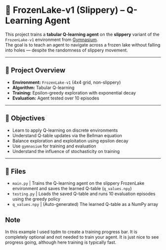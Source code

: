# 🧊 FrozenLake-v1 (Slippery) – Q-Learning Agent

This project trains a **tabular Q-learning agent** on the **slippery** variant of the `FrozenLake-v1` environment from [Gymnasium](https://gymnasium.farama.org/).  
The goal is to teach an agent to navigate across a frozen lake without falling into holes — despite the randomness of slippery movement.

---

## 📌 Project Overview

- **Environment:** `FrozenLake-v1` (4x4 grid, non-slippery)
- **Algorithm:** Tabular Q-learning
- **Training:** Epsilon-greedy exploration with exponential decay
- **Evaluation:** Agent tested over 10 episodes

---

## 🎯 Objectives

- Learn to apply Q-learning on discrete environments
- Understand Q-table updates via the Bellman equation
- Balance exploration and exploitation using epsilon decay
- Use `gymnasium` for training and evaluation
- Understand the influence of stochasticity on training

---

## 📂 Files

- `main.py`    | Trains the Q-learning agent on the slippery FrozenLake environment and saves the learned Q-table (`q_values.npy`) 
- `testing.py` | Loads the saved Q-table and runs 10 evaluation episodes using the greedy policy 
- `q_values.npy` | (Auto-generated) The learned Q-table as a NumPy array 

## Note

  In this example I used tqdm to create a training progress bar. It is completely optional and not needed to train your agent.
  It is just nice to see progress going, although here training is typically fast.
